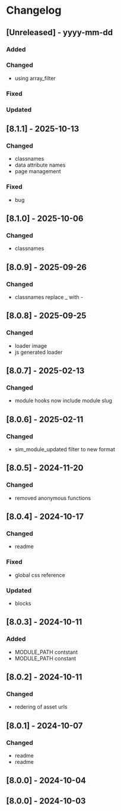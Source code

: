 # Changelog
## [Unreleased] - yyyy-mm-dd

### Added

### Changed
- using array_filter

### Fixed

### Updated

## [8.1.1] - 2025-10-13


### Changed
- classnames
- data attribute names
- page management

### Fixed
- bug

## [8.1.0] - 2025-10-06


### Changed
- classnames

## [8.0.9] - 2025-09-26


### Changed
- classnames replace _ with -

## [8.0.8] - 2025-09-25


### Changed
- loader image
- js generated loader

## [8.0.7] - 2025-02-13


### Changed
- module hooks now include module slug

## [8.0.6] - 2025-02-11


### Changed
- sim_module_updated filter to new format

## [8.0.5] - 2024-11-20


### Changed
- removed anonymous functions

## [8.0.4] - 2024-10-17


### Changed
- readme

### Fixed
- global css reference

### Updated
- blocks

## [8.0.3] - 2024-10-11


### Added
- MODULE_PATH contstant
- MODULE_PATH constant

## [8.0.2] - 2024-10-11


### Changed
- redering of asset urls

## [8.0.1] - 2024-10-07


### Changed
- readme
- readme

## [8.0.0] - 2024-10-04


## [8.0.0] - 2024-10-03
